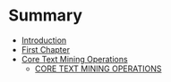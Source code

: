 # Summary

* [Introduction](README.md)
* [First Chapter](chapter1.md)
* [Core Text Mining Operations](core_text_mining_operations.md)
   * [CORE TEXT MINING OPERATIONS](core_text_mining_operations_ar.md)

